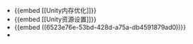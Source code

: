 - {{embed [[Unity内存优化]]}}
- {{embed [[Unity资源设置]]}}
- {{embed ((6523e76e-53bd-428d-a75a-db4591879ad0))}}
-